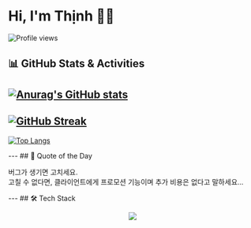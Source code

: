 <h1>Hi, I'm Thịnh 👋👋</h1>

![Profile views](https://komarev.com/ghpvc/?username=bttlove&color=blue)
## 📊 GitHub Stats & Activities
<p align="center">

 [![Anurag's GitHub stats](https://github-readme-stats.vercel.app/api?username=bttlove&theme=radical&show_icons=true)](https://github.com/anuraghazra/github-readme-stats)
--------------------------------
[![GitHub Streak](https://streak-stats.demolab.com/?user=bttlove&theme=radical)](https://git.io/streak-stats)
--------------------------------
[![Top Langs](https://github-readme-stats.vercel.app/api/top-langs/?username=bttlove&layout=compact&theme=radical)](https://github.com/anuraghazra/github-readme-stats)
</p>
---
## 💬 Quote of the Day
<p align="center">
 <p>버그가 생기면 고치세요.
 </br>
고칠 수 없다면, 클라이언트에게 프로모션 기능이며 추가 비용은 없다고 말하세요...</p>
</p>
---
## 🛠️ Tech Stack
<p align="center">
  <img src="https://skillicons.dev/icons?i=react,dotnet,cs,js,html,css,github,git,vscode,kotlin" />
</p>
